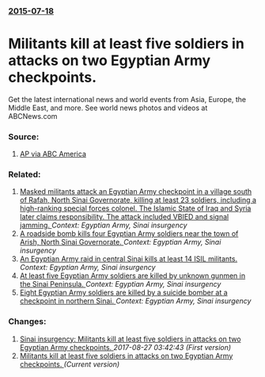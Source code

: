 ### [2015-07-18](/news/2015/07/18/index.md)

# Militants kill at least five soldiers in attacks on two Egyptian Army checkpoints. 

Get the latest international news and world events from Asia, Europe, the Middle East, and more. See world news photos and videos at ABCNews.com


### Source:

1. [AP via ABC America](http://abcnews.go.com/International/wireStory/militants-attack-military-checkpoints-egypts-sinai-32539209)

### Related:

1. [Masked militants attack an Egyptian Army checkpoint in a village south of Rafah, North Sinai Governorate, killing at least 23 soldiers, including a high-ranking special forces colonel. The Islamic State of Iraq and Syria later claims responsibility. The attack included VBIED and signal jamming. ](/news/2017/07/7/masked-militants-attack-an-egyptian-army-checkpoint-in-a-village-south-of-rafah-north-sinai-governorate-killing-at-least-23-soldiers-incl.md) _Context: Egyptian Army, Sinai insurgency_
2. [A roadside bomb kills four Egyptian Army soldiers near the town of Arish, North Sinai Governorate. ](/news/2017/03/25/a-roadside-bomb-kills-four-egyptian-army-soldiers-near-the-town-of-arish-north-sinai-governorate.md) _Context: Egyptian Army, Sinai insurgency_
3. [An Egyptian Army raid in central Sinai kills at least 14 ISIL militants. ](/news/2017/02/6/an-egyptian-army-raid-in-central-sinai-kills-at-least-14-isil-militants.md) _Context: Egyptian Army, Sinai insurgency_
4. [At least five Egyptian Army soldiers are killed by unknown gunmen in the Sinai Peninsula. ](/news/2017/01/23/at-least-five-egyptian-army-soldiers-are-killed-by-unknown-gunmen-in-the-sinai-peninsula.md) _Context: Egyptian Army, Sinai insurgency_
5. [Eight Egyptian Army soldiers are killed by a suicide bomber at a checkpoint in northern Sinai. ](/news/2016/11/24/eight-egyptian-army-soldiers-are-killed-by-a-suicide-bomber-at-a-checkpoint-in-northern-sinai.md) _Context: Egyptian Army, Sinai insurgency_

### Changes:

1. [Sinai insurgency: Militants kill at least five soldiers in attacks on two Egyptian Army checkpoints. ](/news/2015/07/18/sinai-insurgency-militants-kill-at-least-five-soldiers-in-attacks-on-two-egyptian-army-checkpoints.md) _2017-08-27 03:42:43 (First version)_
1. [Militants kill at least five soldiers in attacks on two Egyptian Army checkpoints. ](/news/2015/07/18/militants-kill-at-least-five-soldiers-in-attacks-on-two-egyptian-army-checkpoints.md) _(Current version)_
